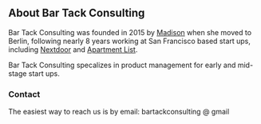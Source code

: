## About Bar Tack Consulting

Bar Tack Consulting was founded in 2015 by [Madison](www.madibell.com) when she moved to Berlin, following nearly 8 years working at San Francisco based start ups, including [Nextdoor](www.nextdoor.com) and [Apartment List](www.apartmentlist.com).

Bar Tack Consulting specalizes in product management for early and mid-stage start ups.


### Contact

The easiest way to reach us is by email: bartackconsulting @ gmail
